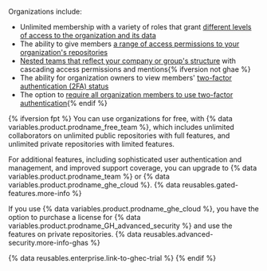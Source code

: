 Organizations include:

- Unlimited membership with a variety of roles that grant [different levels of access to the organization and its data](/articles/permission-levels-for-an-organization)
- The ability to give members [a range of access permissions to your organization's repositories](/articles/repository-permission-levels-for-an-organization)
- [Nested teams that reflect your company or group's structure](/articles/about-teams) with cascading access permissions and mentions{% ifversion not ghae %}
- The ability for organization owners to view members' [two-factor authentication (2FA) status](/articles/about-two-factor-authentication)
- The option to [require all organization members to use two-factor authentication](/articles/requiring-two-factor-authentication-in-your-organization){% endif %}

{% ifversion fpt %}
You can use organizations for free, with {% data variables.product.prodname_free_team %}, which includes unlimited collaborators on unlimited public repositories with full features, and unlimited private repositories with limited features.

For additional features, including sophisticated user authentication and management, and improved support coverage, you can upgrade to {% data variables.product.prodname_team %} or {% data variables.product.prodname_ghe_cloud %}. {% data reusables.gated-features.more-info %}

If you use {% data variables.product.prodname_ghe_cloud %}, you have the option to purchase a license for {% data variables.product.prodname_GH_advanced_security %} and use the features on private repositories. {% data reusables.advanced-security.more-info-ghas %}

{% data reusables.enterprise.link-to-ghec-trial %}
{% endif %}
